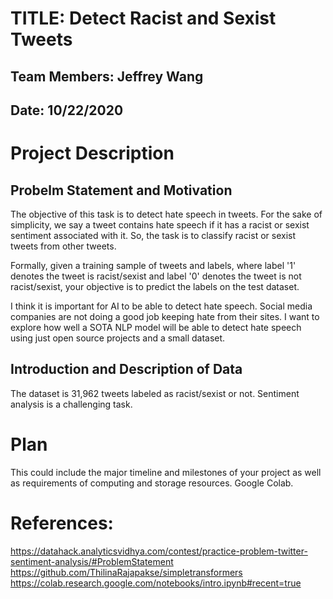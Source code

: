 # TITLE: Detect Racist and Sexist Tweets  
## Team Members: Jeffrey Wang  
## Date:  10/22/2020

# Project Description
## Probelm Statement and Motivation
The objective of this task is to detect hate speech in tweets. For the sake of simplicity, we say a tweet contains hate speech if it has a racist or sexist sentiment associated with it. So, the task is to classify racist or sexist tweets from other tweets.

Formally, given a training sample of tweets and labels, where label '1' denotes the tweet is racist/sexist and label '0' denotes the tweet is not racist/sexist, your objective is to predict the labels on the test dataset.

I think it is important for AI to be able to detect hate speech. Social media companies are not doing a good job keeping hate from their sites. I want to explore how well a SOTA NLP model will be able to detect hate speech using just open source projects and a small dataset.

## Introduction and Description of Data
The dataset is 31,962 tweets labeled as racist/sexist or not. Sentiment analysis is a challenging task.

# Plan
This could include the major timeline and milestones of your project as well as requirements of computing and storage resources. 
Google Colab.

# References:
https://datahack.analyticsvidhya.com/contest/practice-problem-twitter-sentiment-analysis/#ProblemStatement  
https://github.com/ThilinaRajapakse/simpletransformers  
https://colab.research.google.com/notebooks/intro.ipynb#recent=true
